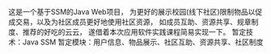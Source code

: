 这是一个基于SSM的Java Web项目，
为更好的展示校园(线下社区)限制物品以促成交易，以及为社区成员更好地使用社区资源，
如成员互助、资源共享、规章制度、推荐的好吃的云云，
遂借着本次应用软件实践课程简易实现一下。
暂定技术：Java SSM
暂定模块：用户信息、物品展示、社区互助、资源共享、社区制度